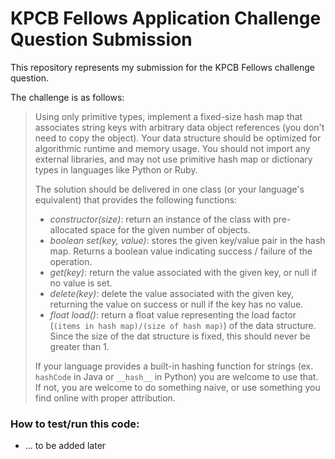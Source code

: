 # KPCB Fellows Application Challenge Question Submission

This repository represents my submission for the KPCB Fellows challenge question.

The challenge is as follows:

> Using only primitive types, implement a fixed-size hash map that associates string keys with arbitrary data object references (you don't need to copy the object). Your data structure should be optimized for algorithmic runtime and memory usage. You should not import any external libraries, and may not use primitive hash map or dictionary types in languages like Python or Ruby.
>
> The solution should be delivered in one class (or your language's equivalent) that provides the following functions:
> * _constructor(size)_: return an instance of the class with pre-allocated space for the given number of objects.
> * _boolean set(key, value)_: stores the given key/value pair in the hash map. Returns a boolean value indicating success / failure of the operation.
> * _get(key)_: return the value associated with the given key, or null if no value is set.
> * _delete(key)_: delete the value associated with the given key, returning the value on success or null if the key has no value.
> * _float load()_: return a float value representing the load factor (`(items in hash map)/(size of hash map)`) of the data structure. Since the size of the dat structure is fixed, this should never be greater than 1.
>
> If your language provides a built-in hashing function for strings (ex. `hashCode` in Java or `__hash__` in Python) you are welcome to use that. If not, you are welcome to do something naive, or use something you find online with proper attribution.

### How to test/run this code:
* ... to be added later
